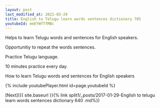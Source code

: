 ```yaml
---
layout: post
last_modified_at: 2021-03-29
title: English to Telugu learn words sentences dictionary 705 
youtubeId: meEYWfTfMBc
---
```

 
 
Helps to learn Telugu words and sentences for English speakers.

Opportunitiy to repeat the words sentences. 

Practice Telugu language. 
 
10 minutes practice every day. 
 
How to learn Telugu words and sentences for English speakers 
 
{% include youtubePlayer.html id=page.youtubeId %}
 
 
[Next]({{ site.baseurl }}{% link  split1/_posts/2017-01-29-English to telugu learn words sentences dictionary 640 .md%})
 
